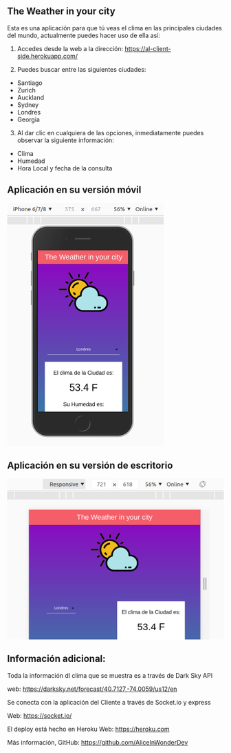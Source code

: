 ## The Weather in your city

Esta es una aplicación para que tú veas el clima en las principales ciudades del mundo, actualmente puedes hacer uso de ella así:
1. Accedes desde la web a la dirección:  https://al-client-side.herokuapp.com/

2. Puedes buscar entre las siguientes ciudades: 
* Santiago
* Zurich
* Auckland
* Sydney
* Londres
* Georgia

3. Al dar clic en cualquiera de las opciones, inmediatamente puedes observar la siguiente información:
* Clima
* Humedad
* Hora Local y fecha de la consulta

## Aplicación en su versión móvil

![Aplicación en versión móvil](https://raw.githubusercontent.com/AliceInWonderDev/al_client_side/master/src/icons/app%20photos/iphone.png)

## Aplicación en su versión de escritorio

![Aplicación en versión de escritorio](https://raw.githubusercontent.com/AliceInWonderDev/al_client_side/master/src/icons/app%20photos/screen.png)


## Información adicional: 

Toda la información dl clima que se muestra es a través de Dark Sky API

web: https://darksky.net/forecast/40.7127,-74.0059/us12/en

Se conecta con la aplicación del Cliente a través de Socket.io y express

Web: 
https://socket.io/

El deploy está hecho en Heroku
Web: https://heroku.com

Más información, GitHub: https://github.com/AliceInWonderDev

